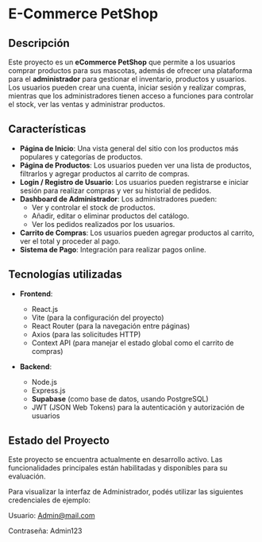 # E-Commerce PetShop

## Descripción
Este proyecto es un **eCommerce PetShop** que permite a los usuarios comprar productos para sus mascotas, además de ofrecer una plataforma para el **administrador** para gestionar el inventario, productos y usuarios. Los usuarios pueden crear una cuenta, iniciar sesión y realizar compras, mientras que los administradores tienen acceso a funciones para controlar el stock, ver las ventas y administrar productos.

## Características
- **Página de Inicio**: Una vista general del sitio con los productos más populares y categorías de productos.
- **Página de Productos**: Los usuarios pueden ver una lista de productos, filtrarlos y agregar productos al carrito de compras.
- **Login / Registro de Usuario**: Los usuarios pueden registrarse e iniciar sesión para realizar compras y ver su historial de pedidos.
- **Dashboard de Administrador**: Los administradores pueden:
  - Ver y controlar el stock de productos.
  - Añadir, editar o eliminar productos del catálogo.
  - Ver los pedidos realizados por los usuarios.
- **Carrito de Compras**: Los usuarios pueden agregar productos al carrito, ver el total y proceder al pago.
- **Sistema de Pago**: Integración para realizar pagos online.

## Tecnologías utilizadas
- **Frontend**: 
  - React.js
  - Vite (para la configuración del proyecto)
  - React Router (para la navegación entre páginas)
  - Axios (para las solicitudes HTTP)
  - Context API (para manejar el estado global como el carrito de compras)

- **Backend**: 
  - Node.js
  - Express.js
  - **Supabase** (como base de datos, usando PostgreSQL)
  - JWT (JSON Web Tokens) para la autenticación y autorización de usuarios

## Estado del Proyecto

Este proyecto se encuentra actualmente en desarrollo activo.
Las funcionalidades principales están habilitadas y disponibles para su evaluación.

Para visualizar la interfaz de Administrador, podés utilizar las siguientes credenciales de ejemplo:

Usuario: Admin@mail.com

Contraseña: Admin123






